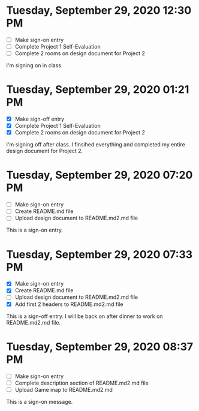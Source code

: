 # Tuesday, September 29, 2020 12:30 PM
- [ ] Make sign-on entry
- [ ] Complete Project 1 Self-Evaluation 
- [ ] Complete 2 rooms on design document for Project 2

I'm signing on in class.

# Tuesday, September 29, 2020 01:21 PM
- [X] Make sign-off entry
- [X] Complete Project 1 Self-Evaluation 
- [X] Complete 2 rooms on design document for Project 2

I'm signing off after class. I finsihed everything and completed my entire design document for Project 2.

# Tuesday, September 29, 2020 07:20 PM
- [ ] Make sign-on entry
- [ ] Create README.md file 
- [ ] Upload design document to README.md2.md file

This is a sign-on entry.

# Tuesday, September 29, 2020 07:33 PM
- [X] Make sign-on entry
- [X] Create README.md file 
- [ ] Upload design document to README.md2.md file
- [X] Add first 2 headers to README.md2.md file

This is a sign-off entry. I will be back on after dinner to work on README.md2.md file.

# Tuesday, September 29, 2020 08:37 PM
- [ ] Make sign-on entry
- [ ] Complete description section of README.md2.md file
- [ ] Upload Game map to README.md2.md

This is a sign-on message.
